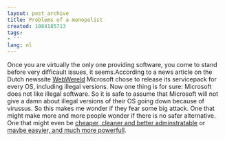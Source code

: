 ```yaml
---
layout: post_archive
title: Problems of a monopolist
created: 1084185713
tags:
- ''
lang: nl
---
```

Once you are virtually the only one providing software, you come to stand before very difficault issues, it seems.According to a news article on the Dutch newssite [WebWereld](http://www.webwereld.nl/nav/trillian?18483) Microsoft chose to release its servicepack for every OS, including illegal versions. Now one thing is for sure: Microsoft does not like illegal software. So it is safe to assume that Microsoft will not give a damn about illegal versions of their OS going down because of virussus. So this makes me wonder if they fear some big attack. One that might make more and more people wonder if there is no safer alternative. One that might even be [cheaper, cleaner and better adminstratable](http://www.linux.org) or [maybe easyier, and much more powerfull](http://www.mac.com).

